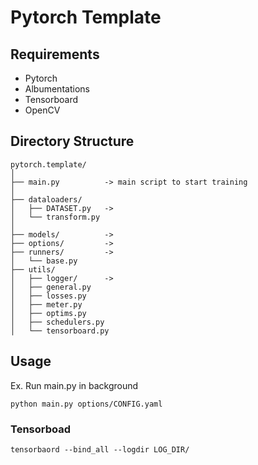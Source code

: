 # Pytorch Template

## Requirements
- Pytorch
- Albumentations
- Tensorboard
- OpenCV

## Directory Structure
```
pytorch.template/
│
├── main.py          -> main script to start training
│
├── dataloaders/ 
│   ├── DATASET.py   ->
│   └── transform.py
│
├── models/          ->
├── options/         ->
├── runners/         ->
│   └── base.py
├── utils/ 
│   ├── logger/      ->
│   ├── general.py
│   ├── losses.py
│   ├── meter.py
│   ├── optims.py
│   ├── schedulers.py
│   └── tensorboard.py
```

## Usage
Ex. Run main.py in background
```
python main.py options/CONFIG.yaml
```

### Tensorboad
```
tensorbaord --bind_all --logdir LOG_DIR/
```
